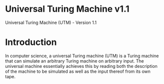 # Universal Turing Machine v1.1
Universal Turing Machine (UTM) - Version 1.1

# Introduction
In computer science, a universal Turing machine (UTM) is a Turing machine that can simulate an arbitrary Turing machine on arbitrary input. The universal machine essentially achieves this by reading both the description of the machine to be simulated as well as the input thereof from its own tape.
